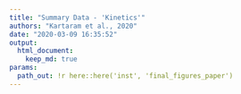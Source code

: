 ```yaml
---
title: "Summary Data - 'Kinetics'"
authors: "Kartaram et al., 2020"
date: "2020-03-09 16:35:52"
output: 
  html_document:
    keep_md: true
params:
  path_out: !r here::here('inst', 'final_figures_paper')
---
```






<!--html_preserve--><div id="htmlwidget-72c98ee0d0ccb66d1205" style="width:100%;height:auto;" class="datatables html-widget"></div>
<script type="application/json" data-for="htmlwidget-72c98ee0d0ccb66d1205">{"x":{"filter":"none","data":[["1","2","3","4","5","6"],["ala","ALB","arg","asn","asp","BICARB"]],"container":"<table class=\"display\">\n  <thead>\n    <tr>\n      <th> <\/th>\n      <th>analyte<\/th>\n    <\/tr>\n  <\/thead>\n<\/table>","options":{"order":[],"autoWidth":false,"orderClasses":false,"columnDefs":[{"orderable":false,"targets":0}]}},"evals":[],"jsHooks":[]}</script><!--/html_preserve-->

<!--html_preserve--><div id="htmlwidget-09384fab99ace480787c" style="width:100%;height:auto;" class="datatables html-widget"></div>
<script type="application/json" data-for="htmlwidget-09384fab99ace480787c">{"x":{"filter":"none","data":[["1","2","3","4","5","6"],["P1","P1","P1","P1","P1","P1"],[0,0.5,1,1.5,2,24],["ala","ala","ala","ala","ala","ala"],[341.338,366.255,386.725,992.711,799.408,393.618],[80.73,89.81,84.74,308.07,215.06,69.22],[15,15,15,15,14,15]],"container":"<table class=\"display\">\n  <thead>\n    <tr>\n      <th> <\/th>\n      <th>protocol<\/th>\n      <th>time<\/th>\n      <th>analyte<\/th>\n      <th>mean<\/th>\n      <th>sd<\/th>\n      <th>n_obs<\/th>\n    <\/tr>\n  <\/thead>\n<\/table>","options":{"columnDefs":[{"className":"dt-right","targets":[2,4,5,6]},{"orderable":false,"targets":0}],"order":[],"autoWidth":false,"orderClasses":false}},"evals":[],"jsHooks":[]}</script><!--/html_preserve-->

